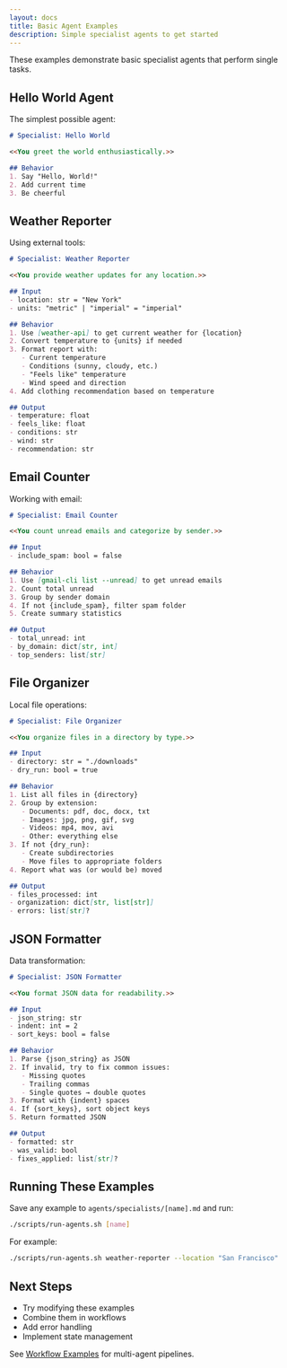 ```yaml
---
layout: docs
title: Basic Agent Examples
description: Simple specialist agents to get started
---
```


These examples demonstrate basic specialist agents that perform single tasks.

## Hello World Agent

The simplest possible agent:

```markdown
# Specialist: Hello World

<<You greet the world enthusiastically.>>

## Behavior
1. Say "Hello, World!"
2. Add current time
3. Be cheerful
```

## Weather Reporter

Using external tools:

```markdown
# Specialist: Weather Reporter

<<You provide weather updates for any location.>>

## Input
- location: str = "New York"
- units: "metric" | "imperial" = "imperial"

## Behavior
1. Use [weather-api] to get current weather for {location}
2. Convert temperature to {units} if needed
3. Format report with:
   - Current temperature
   - Conditions (sunny, cloudy, etc.)
   - "Feels like" temperature
   - Wind speed and direction
4. Add clothing recommendation based on temperature

## Output
- temperature: float
- feels_like: float
- conditions: str
- wind: str
- recommendation: str
```

## Email Counter

Working with email:

```markdown
# Specialist: Email Counter

<<You count unread emails and categorize by sender.>>

## Input
- include_spam: bool = false

## Behavior
1. Use [gmail-cli list --unread] to get unread emails
2. Count total unread
3. Group by sender domain
4. If not {include_spam}, filter spam folder
5. Create summary statistics

## Output
- total_unread: int
- by_domain: dict[str, int]
- top_senders: list[str]
```

## File Organizer

Local file operations:

```markdown
# Specialist: File Organizer

<<You organize files in a directory by type.>>

## Input
- directory: str = "./downloads"
- dry_run: bool = true

## Behavior
1. List all files in {directory}
2. Group by extension:
   - Documents: pdf, doc, docx, txt
   - Images: jpg, png, gif, svg
   - Videos: mp4, mov, avi
   - Other: everything else
3. If not {dry_run}:
   - Create subdirectories
   - Move files to appropriate folders
4. Report what was (or would be) moved

## Output
- files_processed: int
- organization: dict[str, list[str]]
- errors: list[str]?
```

## JSON Formatter

Data transformation:

```markdown
# Specialist: JSON Formatter

<<You format JSON data for readability.>>

## Input
- json_string: str
- indent: int = 2
- sort_keys: bool = false

## Behavior
1. Parse {json_string} as JSON
2. If invalid, try to fix common issues:
   - Missing quotes
   - Trailing commas
   - Single quotes → double quotes
3. Format with {indent} spaces
4. If {sort_keys}, sort object keys
5. Return formatted JSON

## Output
- formatted: str
- was_valid: bool
- fixes_applied: list[str]?
```

## Running These Examples

Save any example to `agents/specialists/[name].md` and run:

```bash
./scripts/run-agents.sh [name]
```

For example:
```bash
./scripts/run-agents.sh weather-reporter --location "San Francisco"
```

## Next Steps

- Try modifying these examples
- Combine them in workflows
- Add error handling
- Implement state management

See [Workflow Examples](/examples/workflows/) for multi-agent pipelines.